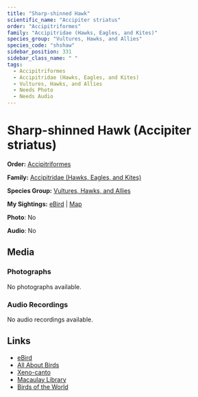 ```yaml
---
title: "Sharp-shinned Hawk"
scientific_name: "Accipiter striatus"
order: "Accipitriformes"
family: "Accipitridae (Hawks, Eagles, and Kites)"
species_group: "Vultures, Hawks, and Allies"
species_code: "shshaw"
sidebar_position: 331
sidebar_class_name: " "
tags: 
  - Accipitriformes
  - Accipitridae (Hawks, Eagles, and Kites)
  - Vultures, Hawks, and Allies
  - Needs Photo
  - Needs Audio
---
```


# Sharp-shinned Hawk (Accipiter striatus)

**Order:** [Accipitriformes](/tags/accipitriformes)

**Family:** [Accipitridae (Hawks, Eagles, and Kites)](/tags/accipitridae-hawks-eagles-and-kites)

**Species Group:** [Vultures, Hawks, and Allies](/tags/vultures-hawks-and-allies)

**My Sightings:** [eBird](https://ebird.org/lifelist?r=world&time=life&spp=shshaw) | [Map](/map?species_code=shshaw)

**Photo**: No 

**Audio**: No

## Media
### Photographs
No photographs available.

### Audio Recordings
No audio recordings available.

## Links
* [eBird](https://ebird.org/species/shshaw) 
* [All About Birds](https://www.allaboutbirds.org/guide/shshaw) 
* [Xeno-canto](https://www.xeno-canto.org/species/accipiter-striatus) 
* [Macaulay Library](https://search.macaulaylibrary.org/catalog?taxonCode=shshaw&sort=rating_rank_desc)
* [Birds of the World](https://birdsoftheworld.org/bow/species/shshaw)
